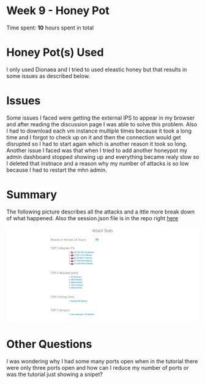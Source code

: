 # Week 9 - Honey Pot

Time spent: **10** hours spent in total 

# Honey Pot(s) Used
I only used Dionaea and I tried to used eleastic honey but that results in some issues as described below.

# Issues
  Some issues I faced were getting the external IPS to appear in my browser and after reading the discussion page I was able to solve this problem. Also I had to download each vm instance multiple times because it took a long time and I forgot to check up on it and then the connection would get disrupted so I had to start again which is another reason it took so long. Another issue I faced was that when I tried to add another honeypot my admin dashboard stopped showing up and everything became realy slow so I deleted that instnace and a reason why my number of attacks is so low because I had to restart the mhn admin. 
  
  # Summary
  The following picture describes all the attacks and a ittle more break down of what happened. Also the session.json file is in the repo right [here](session.json)

  <img src='Summary.png' title='Video Walkthrough' width='' alt='Video Walkthrough' />

# Other Questions
  
  I was wondering why I had some many ports open when in the tutorial there were only three ports open and how can I reduce my number of ports or was the tutorial just showing a snipet?
  

